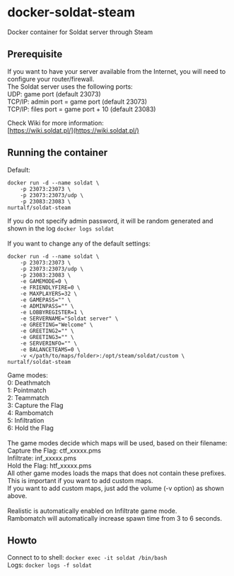 # docker-soldat-steam

Docker container for Soldat server through Steam

## Prerequisite

If you want to have your server available from the Internet, you will need to configure your router/firewall.\
The Soldat server uses the following ports:\
UDP: game port (default 23073)\
TCP/IP: admin port = game port (default 23073)\
TCP/IP: files port = game port + 10 (default 23083)

Check Wiki for more information:\
[https://wiki.soldat.pl/](https://wiki.soldat.pl/)

## Running the container

Default:
```
docker run -d --name soldat \
    -p 23073:23073 \
    -p 23073:23073/udp \
    -p 23083:23083 \
nurtalf/soldat-steam
```
If you do not specify admin password, it will be random generated and shown in the log `docker logs soldat`\
\
If you want to change any of the default settings:
```
docker run -d --name soldat \
    -p 23073:23073 \
    -p 23073:23073/udp \
    -p 23083:23083 \
    -e GAMEMODE=0 \
    -e FRIENDLYFIRE=0 \
    -e MAXPLAYERS=32 \
    -e GAMEPASS="" \
    -e ADMINPASS="" \
    -e LOBBYREGISTER=1 \
    -e SERVERNAME="Soldat server" \
    -e GREETING="Welcome" \
    -e GREETING2="" \
    -e GREETING3="" \
    -e SERVERINFO="" \
    -e BALANCETEAMS=0 \
    -v </path/to/maps/folder>:/opt/steam/soldat/custom \
nurtalf/soldat-steam
```
Game modes:\
0: Deathmatch\
1: Pointmatch\
2: Teammatch\
3: Capture the Flag\
4: Rambomatch\
5: Infiltration\
6: Hold the Flag\
\
The game modes decide which maps will be used, based on their filename:\
Capture the Flag: ctf_xxxxx.pms\
Infiltrate: inf_xxxxx.pms\
Hold the Flag: htf_xxxxx.pms\
All other game modes loads the maps that does not contain these prefixes.\
This is important if you want to add custom maps.\
If you want to add custom maps, just add the volume (-v option) as shown above.\
\
Realistic is automatically enabled on Infiltrate game mode.\
Rambomatch will automatically increase spawn time from 3 to 6 seconds.

## Howto

Connect to to shell:  `docker exec -it soldat /bin/bash`\
Logs:  `docker logs -f soldat`
